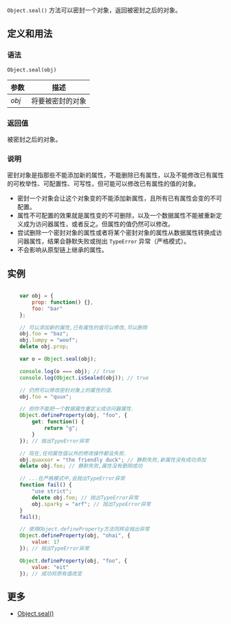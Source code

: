 `Object.seal()` 方法可以密封一个对象，返回被密封之后的对象。

## 定义和用法

### 语法

`Object.seal(obj)`

| 参数 | 描述 |
| --- | --- |
| _obj_ | 将要被密封的对象 |

### 返回值

被密封之后的对象。

### 说明

密封对象是指那些不能添加新的属性，不能删除已有属性，以及不能修改已有属性的可枚举性、可配置性、可写性，但可能可以修改已有属性的值的对象。

*   密封一个对象会让这个对象变的不能添加新属性，且所有已有属性会变的不可配置。
*   属性不可配置的效果就是属性变的不可删除，以及一个数据属性不能被重新定义成为访问器属性，或者反之。但属性的值仍然可以修改。
*   尝试删除一个密封对象的属性或者将某个密封对象的属性从数据属性转换成访问器属性，结果会静默失败或抛出 `TypeError` 异常（严格模式）。
*   不会影响从原型链上继承的属性。

## 实例

```javascript

    var obj = {
        prop: function() {},
        foo: "bar"
    };

    // 可以添加新的属性,已有属性的值可以修改,可以删除
    obj.foo = "baz";
    obj.lumpy = "woof";
    delete obj.prop;

    var o = Object.seal(obj);

    console.log(o === obj); // true
    console.log(Object.isSealed(obj)); // true

    // 仍然可以修改密封对象上的属性的值.
    obj.foo = "quux";

    // 但你不能把一个数据属性重定义成访问器属性.
    Object.defineProperty(obj, "foo", {
        get: function() {
            return "g";
        }
    }); // 抛出TypeError异常

    // 现在,任何属性值以外的修改操作都会失败.
    obj.quaxxor = "the friendly duck"; // 静默失败,新属性没有成功添加
    delete obj.foo; // 静默失败,属性没有删除成功

    // ...在严格模式中,会抛出TypeError异常
    function fail() {
        "use strict";
        delete obj.foo; // 抛出TypeError异常
        obj.sparky = "arf"; // 抛出TypeError异常
    }
    fail();

    // 使用Object.defineProperty方法同样会抛出异常
    Object.defineProperty(obj, "ohai", {
        value: 17
    }); // 抛出TypeError异常

    Object.defineProperty(obj, "foo", {
        value: "eit"
    }); // 成功将原有值改变

```

## 更多

*   [Object.seal()](https://developer.mozilla.org/zh-CN/docs/Web/JavaScript/Reference/Global_Objects/Object/seal)